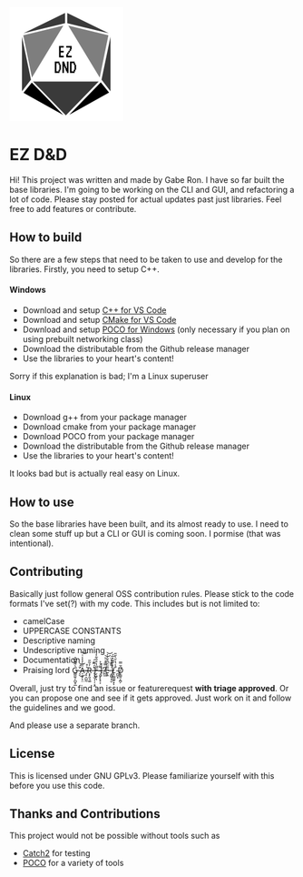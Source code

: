 ![](ezdndlogo.png)

# EZ D&D
Hi! 
This project was written and made by Gabe Ron.
I have so far built the base libraries.
I'm going to be working on the CLI and GUI, and refactoring a lot of code.
Please stay posted for actual updates past just libraries.
Feel free to add features or contribute.

## How to build
So there are a few steps that need to be taken to use and develop for the libraries.
Firstly, you need to setup C++.

#### Windows
* Download and setup [C++ for VS Code](https://code.visualstudio.com/docs/languages/cpp)
* Download and setup [CMake for VS Code](https://marketplace.visualstudio.com/items?itemName=vector-of-bool.cmake-tools)
* Download and setup [POCO for Windows](https://pocoproject.org/index.html)
(only necessary if you plan on using prebuilt networking class)
* Download the distributable from the Github release manager
* Use the libraries to your heart's content!

Sorry if this explanation is bad; I'm a Linux superuser

#### Linux
* Download g++ from your package manager
* Download cmake from your package manager
* Download POCO from your package manager
* Download the distributable from the Github release manager
* Use the libraries to your heart's content!

It looks bad but is actually real easy on Linux.

## How to use
So the base libraries have been built, and its almost ready to use.
I need to clean some stuff up but a CLI or GUI is coming soon.
I pormise (that was intentional).

## Contributing
Basically just follow general OSS contribution rules.
Please stick to the code formats I've set(?) with my code.
This includes but is not limited to:
* camelCase
* UPPERCASE CONSTANTS
* Descriptive naming
* Undescriptive naming
* Documentation
* Praising lord G̷̳̼͍̗̪̬̩̲͛͌̽͆̑ ̴̛̖̈́͜͝Ȁ̶̠͉̙͎̤̋̓̍̾͗͝ ̴̡̠̯̺̰͐̊Ṙ̶͓̙͈͉͚̉͂̎ ̵̢͓̫̩̹̦͔̭̽́̃͊́F̶̬͖̙͉̑̔̊̎͋̓͛͘ ̴̧̮̙̙̟͕͌̉̉I̶̜̦͗̽̕ ̸̪̼̋̿̂͑͐͝E̵̢͍̋̑͆̂̎͐̍͝ ̶͉͇̬͙̮͗͌͊̔̈̚L̸̢̤̳͚̠͓̓̿̅̽̅́ͅ ̴̪̼͓́̾̔̇̆̀̆̎Ď̸̙̳͈͕̪̗̿

Overall, just try to find an issue or featurerequest **with triage approved**.
Or you can propose one and see if it gets approved. 
Just work on it and follow the guidelines and we good.

And please use a separate branch.

## License
This is licensed under GNU GPLv3.
Please familiarize yourself with this before you use this code.

## Thanks and Contributions
This project would not be possible without tools such as
* [Catch2](https://github.com/catchorg/Catch2) for testing
* [POCO](https://pocoproject.org/) for a variety of tools

